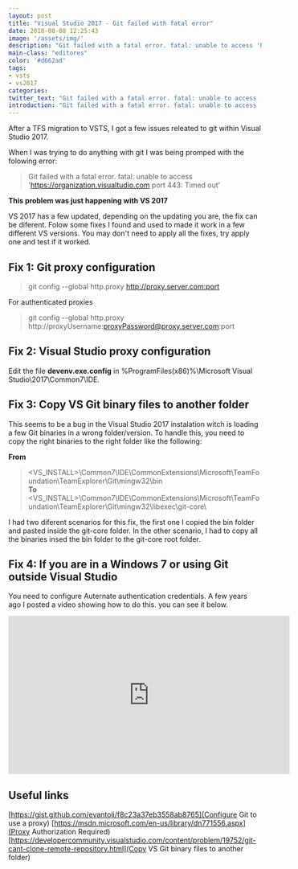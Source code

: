 ```yaml
---
layout: post
title: "Visual Studio 2017 - Git failed with fatal error"
date: 2018-08-08 12:25:43
image: '/assets/img/'
description: "Git failed with a fatal error. fatal: unable to access 'https://organization.visualstudio.com port:443: Timed out'"
main-class: "editores"
color: '#d662ad'
tags:
- vsts
- vs2017
categories:
twitter_text: "Git failed with a fatal error. fatal: unable to access 'https://organization.visualstudio.com port:443: Timed out'"
introduction: "Git failed with a fatal error. fatal: unable to access 'https://organization.visualstudio.com port:443: Timed out'"
---
```


After a TFS migration to VSTS, I got a few issues releated to git within Visual Studio 2017. 

When I was trying to do anything with git I was being promped with the folowing error:
> Git failed with a fatal error. fatal: unable to access 'https://organization.visualtudio.com port 443: Timed out'

**This problem was just happening with VS 2017**

VS 2017 has a few updated, depending on the updating you are, the fix can be diferent. Folow some fixes I found and used to made it work in a few different VS versions. You may don't need to apply all the fixes, try apply one and test if it worked.


## Fix 1: Git proxy configuration
> git config --global http.proxy http://proxy.server.com:port

For authenticated proxies
> git config --global http.proxy http://proxyUsername:proxyPassword@proxy.server.com:port


## Fix 2: Visual Studio proxy configuration
Edit the file **devenv.exe.config** in %ProgramFiles(x86)%\Microsoft Visual Studio\2017\Common7\IDE.

<script src="https://gist.github.com/WennderSantos/fe427c37238f063228bab364713e86ec.js"></script>


## Fix 3: Copy VS Git binary files to another folder
This seems to be a bug in the Visual Studio 2017 instalation witch is loading a few Git binaries in a wrong folder/version.
To handle this, you need to copy the right binaries to the right folder like the following:

**From**
> <VS_INSTALL>\Common7\IDE\CommonExtensions\Microsoft\TeamFoundation\TeamExplorer\Git\mingw32\bin\
**To**
> <VS_INSTALL>\Common7\IDE\CommonExtensions\Microsoft\TeamFoundation\TeamExplorer\Git\mingw32\libexec\git-core\

I had two diferent scenarios for this fix, the first one I copied the bin folder and pasted inside the git-core folder. In the other scenario, I had to copy all the binaries insed the bin folder to the git-core root folder.


## Fix 4: If you are in a Windows 7 or using Git outside Visual Studio
You need to configure Auternate authentication credentials. A few years ago I posted a video showing how to do this. you can see it below.

<iframe width="560" height="315" src="https://www.youtube.com/embed/L5BBx1G6VhU" frameborder="0" allow="autoplay; encrypted-media" allowfullscreen></iframe>


## Useful links
[https://gist.github.com/evantoli/f8c23a37eb3558ab8765](Configure Git to use a proxy)
[https://msdn.microsoft.com/en-us/library/dn771556.aspx](Proxy Authorization Required)
[https://developercommunity.visualstudio.com/content/problem/19752/git-cant-clone-remote-repository.html](Copy VS Git binary files to another folder)
